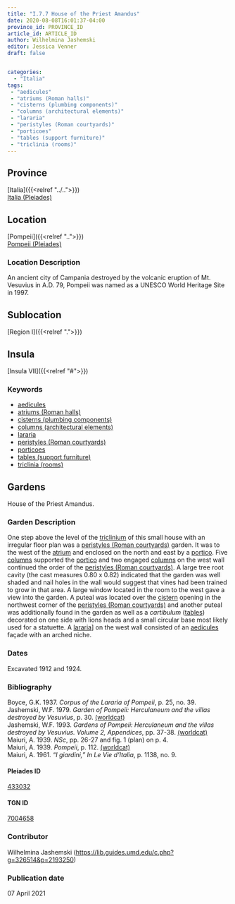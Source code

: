 ```yaml
---
title: "I.7.7 House of the Priest Amandus"
date: 2020-08-08T16:01:37-04:00
province_id: PROVINCE_ID
article_id: ARTICLE_ID
author: Wilhelmina Jashemski
editor: Jessica Venner
draft: false


categories:
  - "Italia"
tags:
 - "aedicules"
 - "atriums (Roman halls)"
 - "cisterns (plumbing components)"
 - "columns (architectural elements)"
 - "lararia"
 - "peristyles (Roman courtyards)"
 - "porticoes"
 - "tables (support furniture)"
 - "triclinia (rooms)"
---
```


## Province
[Italia]({{<relref "../..">}}) \
[Italia (Pleiades)](https://pleiades.stoa.org/places/1052)

## Location
[Pompeii]({{<relref "..">}}) \
[Pompeii (Pleiades)](https://pleiades.stoa.org/places/433032)


### Location Description
An ancient city of Campania destroyed by the volcanic eruption of Mt. Vesuvius in A.D. 79, Pompeii was named as a UNESCO World Heritage Site in 1997.

## Sublocation
[Region I]({{<relref ".">}})
## Insula
[Insula VII]({{<relref "#">}})

### Keywords

- [aedicules](http://vocab.getty.edu/page/aat/300002574)
- [atriums (Roman halls)](http://vocab.getty.edu/page/aat/300004097)
- [cisterns (plumbing components)](http://vocab.getty.edu/page/aat/300052558)
- [columns (architectural elements)](http://vocab.getty.edu/page/aat/300001571)
- [lararia](http://vocab.getty.edu/page/aat/300400600)
- [peristyles (Roman courtyards)](http://vocab.getty.edu/page/aat/300004029)
- [porticoes](http://vocab.getty.edu/page/aat/300004145)
- [tables (support furniture)](http://vocab.getty.edu/page/aat/300039548)
- [triclinia (rooms)](http://vocab.getty.edu/page/aat/300004359)

## Gardens

House of the Priest Amandus.

### Garden Description

One step above the level of the [triclinium](http://vocab.getty.edu/page/aat/300004359) of this small house with an irregular floor plan was a [peristyles (Roman courtyards)](http://vocab.getty.edu/page/aat/300004029) garden. It was to the west of the [atrium](http://vocab.getty.edu/page/aat/300004097) and enclosed on the north and east by a [portico](http://vocab.getty.edu/page/aat/300004145). Five [columns](http://vocab.getty.edu/page/aat/300001571) supported the [portico](http://vocab.getty.edu/page/aat/300004145) and two engaged [columns](http://vocab.getty.edu/page/aat/300001571) on the west wall continued the order of the [peristyles (Roman courtyards)](http://vocab.getty.edu/page/aat/300004029). A large tree root cavity (the cast measures 0.80 x 0.82) indicated that the garden was well shaded and nail holes in the wall would suggest that vines had been trained to grow in that area. A large window located in the room to the west gave a view into the garden. A puteal was located over the [cistern](http://vocab.getty.edu/page/aat/300052558) opening in the northwest corner of the [peristyles (Roman courtyards)](http://vocab.getty.edu/page/aat/300004029) and another puteal was additionally found in the garden as well as a *cartibulum* ([tables](http://vocab.getty.edu/page/aat/300039548)) decorated on one side with lions heads and a small circular base most likely used for a statuette. A [lararia](http://vocab.getty.edu/page/aat/300400600)] on the west wall consisted of an [aedicules](http://vocab.getty.edu/page/aat/300002574) façade with an arched niche.

<!--### Maps-->

<!--
OLD WAY (DO NOT USE)
![alt_text](../../images/image_name.ext)
*CAPTION*

NEW WAY ↓↓↓↓
{{< figure src="../../images/image_name.ext" alt="ALT_TEXT" title="CAPTION" >}}


### Plans

{{< figure src="../../../images/Fig_1_Region_I.tif" alt="Fig. 1: Plan of Pompeii with Region I highlighted, plan in Jashemski, Gardens, p.21." title="Fig. 1: Plan of Pompeii with Region I highlighted, plan in Jashemski, Gardens, p.21 (Rights Statement)." >}}

{{< figure src="../../images/Region_I_insula_vii.tif" alt="Fig. 2: Plan of Region I, insula vii, plan in Jashemski, *Gardens*, plan 10, p. 37; *NSc* (1929), pl. 18; Spinazzola, *Scavi nuovi*, vol. 1, after p. 679; Ibid, vol. 2, after p. 1027; entire insula in Eschebach." title="Fig. 2: Plan of Region I, insula vii, plan in Jashemski, *Gardens*, plan 10, p. 37; *NSc* (1929), pl. 18; Spinazzola, *Scavi nuovi*, vol. 1, after p. 679; Ibid, vol. 2, after p. 1027; entire insula in Eschebach (Rights Statement)." >}}

### Images

{{< figure src="../images/Fig_38_I.vii.7_13.18.59.jpg" alt="Fig. 3: I.vii. 13.18.59, S.A. Jashemski." title="Fig. 3: I.vii. 13.18.59, S.A. Jashemski (Rights Statement)." >}}

{{< figure src="../images/Fig_39_I.vii.7_22.12.68.jpg" alt="Fig. 4: I.vii. 22.12.68, S.A. Jashemski." title="Fig. 4: I.vii. 22.12.68, S.A. Jashemski (Rights Statement)." >}}

{{< figure src="../images/Fig_40_I.vii.7_22.22.68.jpg" alt="Fig. 5: I.vii. 22.22.68, S.A. Jashemski." title="Fig. 5: I.vii. 22.22.68, S.A. Jashemski (Rights Statement)." >}}-->

### Dates
Excavated 1912 and 1924.

### Bibliography

Boyce, G.K. 1937. *Corpus of the Lararia of Pompeii*, p. 25, no. 39.  
Jashemski, W.F. 1979. *Garden of Pompeii: Herculaneum and the villas destroyed by Vesuvius*, p. 30. [(worldcat)](https://www.worldcat.org/title/gardens-of-pompeii-1/oclc/312003872&referer=brief_results)  
Jashemski, W.F. 1993. *Gardens of Pompeii: Herculaneum and the villas destroyed by Vesuvius. Volume 2, Appendices*, pp. 37-38. [(worldcat)](https://www.worldcat.org/title/gardens-of-pompeii-herculaneum-and-the-villas-destroyed-by-vesuvius-volume-2-appendices/oclc/222353569)  
Maiuri, A. 1939. *NSc*, pp. 26-27 and fig. 1 (plan) on p. 4.  
Maiuri, A. 1939. *Pompeii*, p. 112. [(worldcat)](http://www.worldcat.org/oclc/470375462)   
Maiuri, A. 1961. *“I giardini,” In Le Vie d’Italia*, p. 1138, no. 9.  

<!--#### Periodo ID-->

<!-- [PERIODO_ID](https://pleiades.stoa.org/places/PLEIADES_ID) -->

#### Pleiades ID

[433032](https://pleiades.stoa.org/places/433032)

#### TGN ID

[7004658](http://vocab.getty.edu/page/tgn/7004658)

### Contributor

Wilhelmina Jashemski (https://lib.guides.umd.edu/c.php?g=326514&p=2193250)

### Publication date

07 April 2021

<!--### Related articles-->

<!-- Links to other related articles. Leave blank for now -->